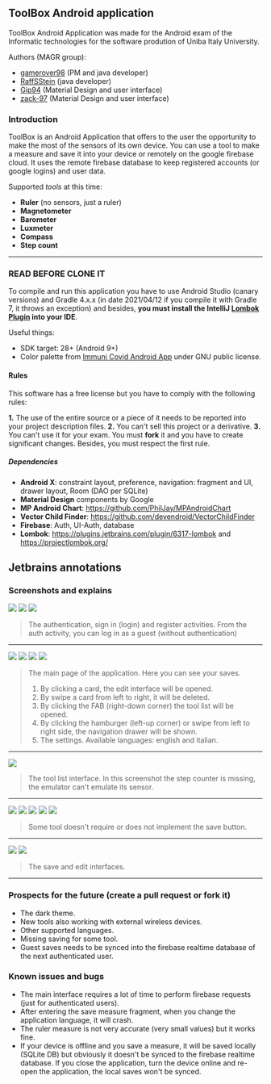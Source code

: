 ## ToolBox Android application

ToolBox Android Application was made for the Android exam of the Informatic technologies for the software prodution of Uniba Italy University.

Authors (MAGR group):
- [gamerover98](https://github.com/gamerover98 "gamerover98") (PM and java developer)
- [RaffSStein](https://github.com/RaffSStein "RaffSStein") (java developer)
- [Gip94](https://github.com/Gip94 "Gip94") (Material Design and user interface)
- [zack-97](https://github.com/zack-97 "zack-97") (Material Design and user interface)

### Introduction
ToolBox is an Android Application that offers to the user the opportunity to make the most of the sensors of its own device. You can use a tool to make a measure and save it into your device or remotely on the google firebase cloud. It uses the remote firebase database to keep registered accounts (or google logins) and user data.

Supported *tools* at this time:
- **Ruler** (no sensors, just a ruler)
- **Magnetometer**
- **Barometer**
- **Luxmeter**
- **Compass**
- **Step count**
------------

### READ BEFORE CLONE IT
To compile and run this application you have to use Android Studio (canary versions) and Gradle 4.x.x (in date 2021/04/12 if you compile it with Gradle 7, it throws an exception) and besides, **you must install the IntelliJ [Lombok Plugin](https://plugins.jetbrains.com/plugin/6317-lombok "Lombok Plugin") into your IDE**.

Useful things:
- SDK target: 28+ (Android 9+)
- Color palette from [Immuni Covid Android App](https://github.com/immuni-app/immuni "Immuni Covid Android application") under GNU public license.

#### Rules

This software has a free license but you have to comply with the following rules:

**1.** The use of the entire source or a piece of it needs to be reported into your project description files.
**2.** You can't sell this project or a derivative.
**3.** You can't use it for your exam. You must **fork** it and you have to create significant changes. Besides, you must respect the first rule.

##### Dependencies
- **Android X**: constraint layout, preference, navigation: fragment and UI, drawer layout, Room (DAO per SQLite)
- **Material Design** components by Google
- **MP Android Chart**: https://github.com/PhilJay/MPAndroidChart
- **Vector Child Finder**: https://github.com/devendroid/VectorChildFinder
- **Firebase**: Auth, UI-Auth, database
- **Lombok**: https://plugins.jetbrains.com/plugin/6317-lombok and https://projectlombok.org/

Jetbrains annotations
------------

### Screenshots and explains

![](https://i.imgur.com/emu0iUJ.png)  ![](https://i.imgur.com/eaZV03g.png) ![](https://i.imgur.com/F0FsF1D.png)
> The authentication, sign in (login) and register activities. From the auth activity, you can log in as a guest (without authentication)

------------

![](https://i.imgur.com/gcAcO8Q.png) ![](https://i.imgur.com/pTlKLQt.png) ![](https://i.imgur.com/Jd1HCKI.png) ![](https://i.imgur.com/U9pHPoh.png)
> The main page of the application. Here you can see your saves.
> 1. By clicking a card, the edit interface will be opened.
> 2. By swipe a card from left to right, it will be deleted.
> 3. By clicking the FAB (right-down corner) the tool list will be opened.
> 4. By clicking the hamburger (left-up corner) or swipe from left to right side, the navigation drawer will be shown.
> 5. The settings. Available languages: english and italian.

------------

![](https://i.imgur.com/O9D1StO.png)
> The tool list interface. In this screenshot the step counter is missing, the emulator can't emulate its sensor.

------------

![](https://i.imgur.com/RtzL4pN.png) ![](https://i.imgur.com/Wx1pS9X.png) ![](https://i.imgur.com/SmCWME6.png)
![](https://i.imgur.com/kkf5JmY.png) ![](https://i.imgur.com/v8V1VhR.png)
> Some tool doesn't require or does not implement the save button.

------------

![](https://i.imgur.com/3LRRJOY.png) ![](https://i.imgur.com/NGYpTNU.png)
> The save and edit interfaces.

------------

### Prospects for the future (create a pull request or fork it)
- The dark theme.
- New tools also working with external wireless devices.
- Other supported languages.
- Missing saving for some tool.
- Guest saves needs to be synced into the firebase realtime database of the next authenticated user.

### Known issues and bugs
- The main interface requires a lot of time to perform firebase requests (just for authenticated users).
- After entering the save measure fragment, when you change the application language, it will crash.
- The ruler measure is not very accurate (very small values) but it works fine.
- If your device is offline and you save a measure, it will be saved locally (SQLite DB) but obviously it doesn't be synced to the firebase realtime database. If you close the application, turn the device online and re-open the application, the local saves won't be synced.

